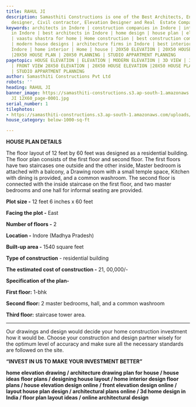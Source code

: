 ```yaml
---
title: RAHUL JI
description: Samasthiti Constructions is one of the Best Architects, Engineer, Interior
  designer, Civil contractor, Elevation Designer and Real  Estate Companies in Indore.
keywords: architects in Indore | construction companies in Indore | interior designer
  in Indore | best architects in Indore | home design | house plan | elevation design
  | vaastu shastra for home | Home construction | best construction companies in Indore
  | modern house designs | architecture firms in Indore | best interior designer in
  Indore | home interior | Home | house | 20X50 ELEVATION | 20X50 HOUSE ELEVATION
  |20X50 HOUSE PLAN | 20X50 PLANNING | STUDIO APPARTMENT PLANNING
pagetopic: HOUSE ELEVATION | ELEVATION | MODERN ELEVATION | 3D VIEW | 3D ELEVATION
  | FRONT VIEW 20X50 ELEVATION | 20X50 HOUSE ELEVATION |20X50 HOUSE PLAN | 20X50 PLANNING
  | STUDIO APPARTMENT PLANNING
author: Samasthiti Constructions Pvt Ltd
robots: ''
heading: RAHUL JI
banner_image: https://samasthiti-constructions.s3.ap-south-1.amazonaws.com/uploads/MUKESH
  JI 12X60_page-0001.jpg
serial_number: 1
tilephotos:
- https://samasthiti-constructions.s3.ap-south-1.amazonaws.com/uploads/MUKESH JI 12X60_page-0001.jpg
house_category: below-1000-sq-ft

---
```

**HOUSE PLAN DETAILS**

The floor layout of 12 feet by 60 feet was designed as a residential building. The floor plan consists of the first floor and second floor. The first floors have two staircases one outside and the other inside, Master bedroom is attached with a balcony, a Drawing room with a small temple space, Kitchen with dining is provided, and a common washroom. The second floor is connected with the inside staircase on the first floor, and two master bedrooms and one hall for informal seating are provided.

**Plot size -** 12 feet 6 inches x 60 feet

**Facing the plot -** East

**Number of floors -** 2

**Location -** Indore (Madhya Pradesh)

**Built-up area -** 1540 square feet

**Type of construction** - residential building

**The estimated cost of construction -** 21, 00,000/-

**Specification of the plan-**

**First floor:** 1-bhk

**Second floor:** 2 master bedrooms, hall, and a common washroom

**Third floor:** staircase tower area.

***

Our drawings and design would decide your home construction investment how it would be. Choose your construction and design partner wisely for the optimum level of accuracy and make sure all the necessary standards are followed on the site.

**“INVEST IN US TO MAKE YOUR INVESTMENT BETTER”**

**home elevation drawing / architecture drawing plan for house / house ideas floor plans / designing house layout / home interior design floor plans / house elevation design online / front elevation design online / layout house plan design / architectural plans online / 3d home design in India / floor plan layout ideas / online architectural design**